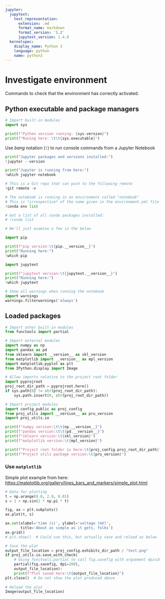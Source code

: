 ```yaml
---
jupyter:
  jupytext:
    text_representation:
      extension: .md
      format_name: markdown
      format_version: '1.2'
      jupytext_version: 1.4.0
  kernelspec:
    display_name: Python 3
    language: python
    name: python3
---
```


# Investigate environment
Commands to check that the environment has correctly activated.


## Python executable and package managers

```python
# Import built-in modules
import sys

print(f"Python version running: {sys.version}")
print(f"Runing here: \t\t{sys.executable}")
```

Use *bang* notation (`!`) to run console commands from a Jupyter Notebook

```python
print("Jupyter packages and versions installed:")
!jupyter --version
```

```python
print("Jupyter is running from here:")
!which jupyter-notebook
```

```python
# This is a Git repo that can push to the following remote
!git remote -v
```

```python
# The notebook is running in an environment called "notebook"
# This is *irrespective* of the name given in the environment.yml file
!conda env list
```

```python
# Get a list of all conda packages installed:
# !conda list

# We'll just examine a few in the below
```

```python
import pip

print(f"pip version:\t{pip.__version__}")
print("Running here:")
!which pip
```

```python
import jupytext

print(f"jupytext version:\t{jupytext.__version__}")
print("Running here:")
!which jupytext
```
```python
# Show all warnings when running the notebook
import warnings
warnings.filterwarnings('always')
```

## Loaded packages

```python
# Import other built-in modules
from functools import partial

# Import external modules
import numpy as np
import pandas as pd
from sklearn import __version__ as skl_version
from matplotlib import __version__ as mpl_version
import matplotlib.pyplot as plt
from IPython.display import Image

# Allow imports relative to the project root folder
import pyprojroot
proj_root_dir_path = pyprojroot.here()
if sys.path[0] != str(proj_root_dir_path):
    sys.path.insert(0, str(proj_root_dir_path))

# Import project modules
import config_public as proj_config
from proj_utils import __version__ as pru_version
import proj_utils.io

print(f"numpy version:\t\t{np.__version__}")
print(f"pandas version:\t\t{pd.__version__}")
print(f"sklearn version:\t{skl_version}")
print(f"matplotlib version:\t{mpl_version}")

print(f"Project root folder is here:\t{proj_config.proj_root_dir_path}")
print(f"Project utils package version:\t{pru_version}")
```

### Use `matplotlib`
Simple plot example from here: <https://matplotlib.org/gallery/lines_bars_and_markers/simple_plot.html>

```python
# Data for plotting
t = np.arange(0.0, 2.0, 0.01)
s = 1 + np.sin(2 * np.pi * t)

fig, ax = plt.subplots()
ax.plot(t, s)

ax.set(xlabel='time (s)', ylabel='voltage (mV)',
       title='About as simple as it gets, folks')
ax.grid()
# plt.show()  # Could use this, but actually save and reload as below

# Save the plot
output_file_location = proj_config.exhibits_dir_path / "test.png"
if proj_utils.io.save_with_check(
    # Using functools.partial to call fig.savefig with arguement dpi=200
    partial(fig.savefig, dpi=200),
    output_file_location):
    print(f"Plot saved here:\t{output_file_location}")
plt.close()  # Do not show the plot produced above
    
# Reload the plot
Image(output_file_location)
```

```python

```
